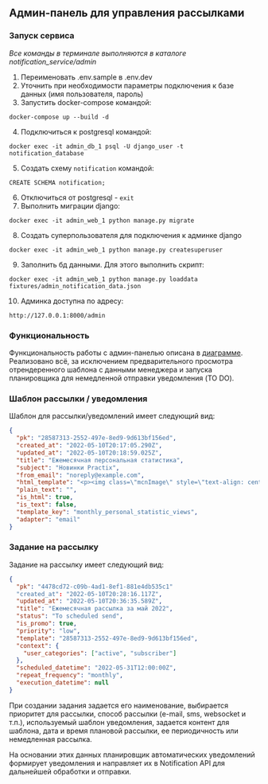 ## Админ-панель для управления рассылками

### Запуск сервиса

_Все команды в терминале выполняются в каталоге notification_service/admin_

1. Переименовать .env.sample в .env.dev
2. Уточнить при необходимости параметры подключения к базе данных (имя пользователя, пароль)
3. Запустить docker-compose командой:
```shell
docker-compose up --build -d
```
4. Подключиться к postgresql командой:
```shell
docker exec -it admin_db_1 psql -U django_user -t notification_database
```
5. Создать схему `notification` командой:
```postgresql
CREATE SCHEMA notification;
```
6. Отключиться от postgresql - `exit`
7. Выполнить миграции django:
```shell
docker exec -it admin_web_1 python manage.py migrate
```
8. Создать суперпользователя для подключения к админке django
```shell
docker exec -it admin_web_1 python manage.py createsuperuser
```
9. Заполнить бд данными. Для этого выполнить скрипт:
```shell
docker exec -it admin_web_1 python manage.py loaddata fixtures/admin_notification_data.json
```
10. Админка доступна по адресу: 
```http request
http://127.0.0.1:8000/admin
```

### Функциональность
Функциональность работы с админ-панелью описана в [диаграмме](../architecture/admin_sequence_diagram.png). 
Реализовано всё, за исключением предварительного просмотра отрендеренного шаблона с данными менеджера и запуска 
планировщика для немедленной отправки уведомления (TO DO).

### Шаблон рассылки / уведомления

Шаблон для рассылки/уведомлений имеет следующий вид:

```json
{
  "pk": "28587313-2552-497e-8ed9-9d613bf156ed",
  "created_at": "2022-05-10T20:17:05.290Z",
  "updated_at": "2022-05-10T20:18:59.025Z",
  "title": "Ежемесячная персональная статистика",
  "subject": "Новинки Practix",
  "from_email": "noreply@example.com",
  "html_template": "<p><img class=\"mcnImage\" style=\"text-align: center; max-width: 221px; padding-bottom: 0px; vertical-align: bottom; display: block; margin-left: auto; margin-right: auto;\" src=\"https://mcusercontent.com/597bc5462e8302e1e9db1d857/images/7307dfb2-ccc5-4923-937b-4f833c61c341.png\" alt=\"\" width=\"221\" align=\"center\" /></p>\r\n<table style=\"border-collapse: collapse; width: 100%; background-color: #C2E0F4;\" border=\"1\">\r\n<tbody>\r\n<tr>\r\n<td style=\"width: 100%;\" colspan=\"2\">\r\n<h3 style=\"text-align: center;\"><span style=\"color: #3e4ff4;\">Здравствуйте, {{ username }}!</span></h3>\r\n</td>\r\n</tr>\r\n<tr>\r\n<td style=\"width: 100%;\" colspan=\"2\">\r\n<p style=\"text-align: center;\">За этот месяц вышло 13 новых фильмов и 8 сериалов. И все они есть в нашем онлайн-кинотеатре! Но что же вы больше всего смотрели в {{ month }}?</p>\r\n<p style=\"text-align: center;\"><strong>В этом месяце вы посмотрели {{ films_month_count }} фильмов.</strong></p>\r\n<p style=\"text-align: center;\"><strong>Из них {{ film_favourite_genre_count }} - {{ favorite_genre }}.</strong></p>\r\n</td>\r\n</tr>\r\n<tr>\r\n<td style=\"width: 49.9459%;\">\r\n<p>Поздравляем, ваше звание - {{ user_title }}!</p>\r\n<p>{{ user_title_description }}</p>\r\n</td>\r\n<td style=\"width: 50.0541%;\">{{ image_url }}</td>\r\n</tr>\r\n</tbody>\r\n</table>\r\n<p style=\"text-align: center;\">Чтобы мы писали реже, вы можете <span style=\"text-decoration: underline;\">отписаться от рассылки</span>.</p>",
  "plain_text": "",
  "is_html": true,
  "is_text": false,
  "template_key": "monthly_personal_statistic_views",
  "adapter": "email"
}
```

### Задание на рассылку

Задание на рассылку имеет следующий вид:

```json
{
  "pk": "4478cd72-c09b-4ad1-8ef1-881e4db535c1"
  "created_at": "2022-05-10T20:28:16.117Z",
  "updated_at": "2022-05-10T20:36:35.589Z",
  "title": "Ежемесячная рассылка за май 2022",
  "status": "To scheduled send",
  "is_promo": true,
  "priority": "low",
  "template": "28587313-2552-497e-8ed9-9d613bf156ed",
  "context": {
    "user_categories": ["active", "subscriber"]
  },
  "scheduled_datetime": "2022-05-31T12:00:00Z",
  "repeat_frequency": "monthly",
  "execution_datetime": null
}
```

При создании задания задается его наименование, выбирается приоритет для рассылки, способ рассылки 
(e-mail, sms, websocket и т.п.), используемый шаблон уведомления, задается контент для шаблона, дата и время плановой 
рассылки, ее периодичность или немедленная рассылка.

На основании этих данных планировщик автоматических уведомлений формирует уведомления и направляет их в Notification API
для дальнейшей обработки и отправки.